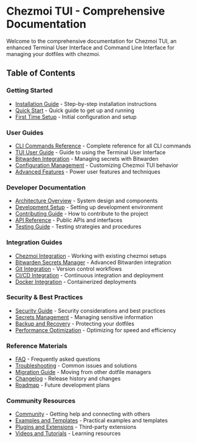 # Chezmoi TUI - Comprehensive Documentation

Welcome to the comprehensive documentation for Chezmoi TUI, an enhanced Terminal User Interface and Command Line Interface for managing your dotfiles with chezmoi.

## Table of Contents

### Getting Started
- [Installation Guide](installation.md) - Step-by-step installation instructions
- [Quick Start](quick-start.md) - Quick guide to get up and running
- [First Time Setup](first-time-setup.md) - Initial configuration and setup

### User Guides
- [CLI Commands Reference](cli-commands.md) - Complete reference for all CLI commands
- [TUI User Guide](tui-user-guide.md) - Guide to using the Terminal User Interface
- [Bitwarden Integration](bitwarden-integration.md) - Managing secrets with Bitwarden
- [Configuration Management](configuration.md) - Customizing Chezmoi TUI behavior
- [Advanced Features](advanced-features.md) - Power user features and techniques

### Developer Documentation
- [Architecture Overview](architecture.md) - System design and components
- [Development Setup](development.md) - Setting up development environment
- [Contributing Guide](contributing.md) - How to contribute to the project
- [API Reference](api-reference.md) - Public APIs and interfaces
- [Testing Guide](testing.md) - Testing strategies and procedures

### Integration Guides
- [Chezmoi Integration](chezmoi-integration.md) - Working with existing chezmoi setups
- [Bitwarden Secrets Manager](bitwarden-secrets.md) - Advanced Bitwarden integration
- [Git Integration](git-integration.md) - Version control workflows
- [CI/CD Integration](ci-cd.md) - Continuous integration and deployment
- [Docker Integration](docker-integration.md) - Containerized deployments

### Security & Best Practices
- [Security Guide](security.md) - Security considerations and best practices
- [Secrets Management](secrets-management.md) - Managing sensitive information
- [Backup and Recovery](backup-recovery.md) - Protecting your dotfiles
- [Performance Optimization](performance.md) - Optimizing for speed and efficiency

### Reference Materials
- [FAQ](faq.md) - Frequently asked questions
- [Troubleshooting](troubleshooting.md) - Common issues and solutions
- [Migration Guide](migration.md) - Moving from other dotfile managers
- [Changelog](changelog.md) - Release history and changes
- [Roadmap](roadmap.md) - Future development plans

### Community Resources
- [Community](community.md) - Getting help and connecting with others
- [Examples and Templates](examples.md) - Practical examples and templates
- [Plugins and Extensions](plugins.md) - Third-party extensions
- [Videos and Tutorials](videos.md) - Learning resources